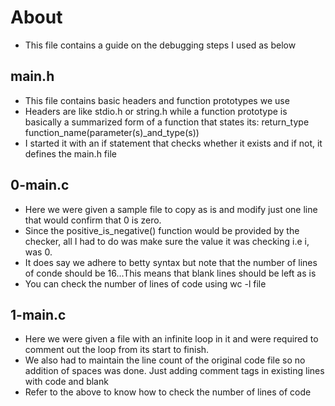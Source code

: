 # About #
- This file contains a guide on the debugging steps I used as below

## main.h ##
- This file contains basic headers and function prototypes we use
- Headers are like stdio.h or string.h while a function prototype is basically a summarized form of a function that states its: return_type function_name(parameter(s)_and_type(s))
- I started it with an if statement that checks whether it exists and if not, it defines the main.h file

## 0-main.c ##
- Here we were given a sample file to copy as is and modify just one line that would confirm that 0 is zero.
- Since the positive_is_negative() function would be provided by the checker, all I had to do was make sure the value it was checking i.e i, was 0.
- It does say we adhere to betty syntax but note that the number of lines of conde should be 16...This means that blank lines should be left as is
- You can check the number of lines of code using wc -l file

## 1-main.c ##
- Here we were given a file with an infinite loop in it and were required to comment out the loop from its start to finish.
- We also had to maintain the line count of the original code file so no addition of spaces was done. Just adding comment tags in existing lines with code and blank
- Refer to the above to know how to check the number of lines of code